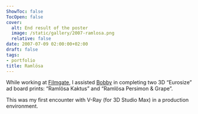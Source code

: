```yaml
---
ShowToc: false
TocOpen: false
cover:
  alt: End result of the poster
  image: /static/gallery/2007-ramlosa.png
  relative: false
date: 2007-07-09 02:00:00+02:00
draft: false
tags:
- portfolio
title: Ramlösa
---
```


While working at [Filmgate](http://www.filmgate.se), I assisted [Bobby](http://www.bobby.se) in completing two 3D “Eurosize” ad board prints: “Ramlösa Kaktus” and “Ramlösa Persimon & Grape”.

This was my first encounter with V-Ray (for 3D Studio Max) in a production environment.